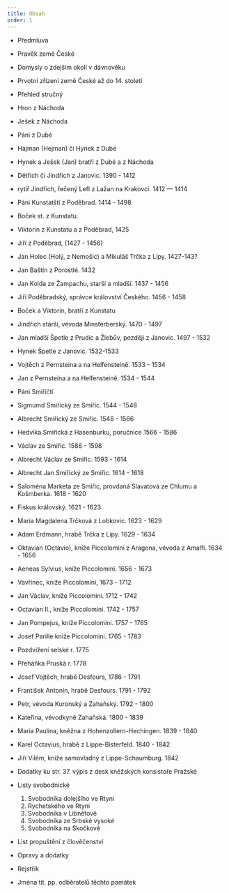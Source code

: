 ```yaml
---
title: Obsah
order: 1
---
```


- Předmluva
- Pravěk země České
- Domysly o zdejším okolí v dávnověku
- Prvotní zřízení země České až do 14. století
- Přehled stručný
- Hron z Náchoda
- Ješek z Náchoda
- Páni z Dubé
- Hajman (Hejman) či Hynek z Dubé
- Hynek a Ješek (Jan) bratři z Dubé a z Náchoda
- Dětřich či Jindřich z Janovic. 1390 - 1412
- rytíř Jindřich, řečený Lefl z Lažan na Krakovci. 1412 — 1414
- Páni Kunstatští z Poděbrad. 1414 - 1498
- Boček st. z Kunstatu.
- Viktorin z Kunstatu a z Poděbrad, 1425
- Jiří z Poděbrad, (1427 - 1456)
- Jan Holec (Holý, z Nemošic) a Mikuláš Trčka z Lípy. 1427-143?
- Jan Baštín z Porostlé. 1432
- Jan Kolda ze Žampachu, starší a mladší. 1437 - 1456
- Jiří Poděbradský, správce království Českého. 1456 - 1458
- Boček a Viktorin, bratří z Kunstatu
- Jindřich starší, vévoda Minsterberský. 1470 - 1497
- Jan mladší Špetle z Prudic a Žlebův, později z Janovic. 1497 - 1532
- Hynek Špetle z Janovic. 1532-1533
- Vojtěch z Pernsteina a na Helfensteině. 1533 - 1534
- Jan z Pernsteina a na Helfensteině. 1534 - 1544
- Páni Smiřičtí
- Sigmumd Smiřický ze Smiřic. 1544 - 1548
- Albrecht Smiřický ze Smiřic. 1548 - 1566
- Hedvika Smiřická z Hasenburku, poručnice 1566 - 1586
- Václav ze Smiřic. 1586 - 1598
- Albrecht Václav ze Smiřic. 1593 - 1614
- Albrecht Jan Smiřický ze Smiřic. 1614 - 1618
- Saloména Marketa ze Smiřic, provdaná Slavatová ze Chlumu a Košmberka. 1618 - 1620
- Fiskus královský. 1621 - 1623
- Maria Magdalena Trčková z Lobkovic. 1623 - 1629
- Adam Erdmann, hrabě Trčka z Lípy. 1629 - 1634
- Oktavian (Octavio), kníže Piccolomini z Aragona, vévoda z Amalfi. 1634 - 1656
- Aeneas Sylvius, kníže Piccolomini. 1656 - 1673
- Vavřinec, kníže Piccolomini, 1673 - 1712
- Jan Václav, kníže Piccolomini. 1712 - 1742
- Octavian II., kníže Piccolomini. 1742 - 1757
- Jan Pompejus, kníže Piccolomini. 1757 - 1765
- Josef Parille kníže Piccolomini. 1765 - 1783
- Pozdvižení selské r. 1775
- Přeháňka Pruská r. 1778
- Josef Vojtěch, hrabě Desfours, 1786 - 1791
- František Antonín, hrabě Desfours. 1791 - 1792
- Petr, vévoda Kuronský a Zahaňský. 1792 - 1800
- Kateřina, vévodkyně Zahaňská. 1800 - 1839
- Maria Paulina, kněžna z Hohenzollern-Hechingen. 1839 - 1840
- Karel Octavius, hrabě z Lippe-Bisterfeld. 1840 - 1842
- Jiří Vilém, kníže samovladný z Lippe-Schaumburg. 1842
- Dodatky ku str. 37. výpis z desk kněžských konsistoře Pražské

- Listy svobodnické
  1. Svobodníka dolejšího ve Rtyni
  2. Rychetského ve Rtyni
  3. Svobodníka v Libnětově
  4. Svobodníka ze Srbské vysoké
  5. Svobodníka na Skočkově
- List propuštění z člověčenství
- Opravy a dodatky
- Rejstřík
- Jména tit. pp. odběratelů těchto památek
